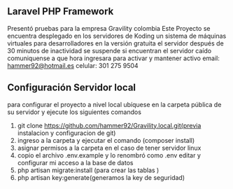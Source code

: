 ## Laravel PHP Framework
Presentó pruebas para la empresa Gravility colombia
Este Proyecto se encuentra desplegado en los servidores de Koding un sistema de máquinas virtuales para desarrolladores en la versión gratuita
el servidor después de 30 minutos de inactividad se suspende si encuentran el servidor caído comuniquense a que hora ingresara para activar y mantener activo email: hammer92@hotmail.es celular: 301 275 9504
## Configuración Servidor local
para configurar el proyecto a nivel local ubíquese en la carpeta pública de su servidor y ejecute los siguientes comandos

1. git clone https://github.com/hammer92/Gravility.local.git(previa instalacion y configuracion de git)
2. ingreso a la carpeta y ejecutar el comando (composer install)
3. asignar permisos a la carpeta en el caso de tener servidor linux 
4. copio el archivo .env.example y lo renombró como .env editar y configurar mi acceso a la base de datos
5. php artisan migrate:install (para crear las tablas )
6. php artisan key:generate(generamos la key de seguridad)

